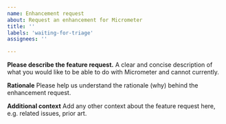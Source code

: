 ```yaml
---
name: Enhancement request
about: Request an enhancement for Micrometer
title: ''
labels: 'waiting-for-triage'
assignees: ''

---
```


**Please describe the feature request.**
A clear and concise description of what you would like to be able to do with Micrometer and cannot currently.

**Rationale**
Please help us understand the rationale (why) behind the enhancement request.

**Additional context**
Add any other context about the feature request here, e.g. related issues, prior art.
